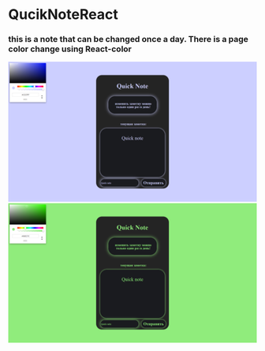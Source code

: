 # QucikNoteReact
### <p>this is a note that can be changed once a day. There is a page color change using React-color</p>
![Portfolio](./screenshot/quicknote.png)
![Portfolio](./screenshot/quicknote2.png)
